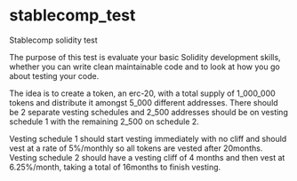 # stablecomp_test
Stablecomp solidity test


The purpose of this test is evaluate your basic Solidity development skills, whether you can write clean maintainable code and to look at how you go about testing your code.

The idea is to create a token, an erc-20, with a total supply of 1_000_000 tokens and distribute it amongst 5_000 different addresses. There should be 2 separate vesting schedules and 2_500 addresses should be on vesting schedule 1 with the remaining 2_500 on schedule 2.

Vesting schedule 1 should start vesting immediately with no cliff and should vest at a rate of 5%/monthly so all tokens are vested after 20months.
Vesting schedule 2 should have a vesting cliff of 4 months and then vest at 6.25%/month, taking a total of 16months to finish vesting.
